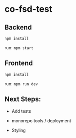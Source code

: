 # co-fsd-test

## Backend

`npm install`

run: `npm start`

## Frontend

`npm install`

run: `npm run dev`

## Next Steps:

- Add tests

- monorepo tools / deployment

- Styling
